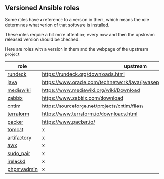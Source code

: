 ## Versioned Ansible roles
Some roles have a reference to a version in them, which means the role determines what verion of that software is installed.

These roles require a bit more attention; every now and then the upstream released version should be cheched.

Here are roles with a version in them and the webpage of the upstream project.

| role | upstream |
|------|----------|
|[rundeck](https://github.com/robertdebock/ansible-role-rundeck/blob/master/vars/main.yml)|https://rundeck.org/downloads.html|
|[java](https://github.com/robertdebock/ansible-role-java/blob/master/vars/main.yml)|https://www.oracle.com/technetwork/java/javaseproducts/downloads/index.html|
|[mediawiki](https://github.com/robertdebock/ansible-role-mediawiki/blob/master/defaults/main.yml)|https://www.mediawiki.org/wiki/Download|
|[zabbix](https://github.com/robertdebock/ansible-role-zabbix/blob/master/defaults/main.yml)|https://www.zabbix.com/download|
|[cntlm](https://github.com/robertdebock/ansible-role-cntlm/blob/master/defaults/main.yml)|https://sourceforge.net/projects/cntlm/files/|
|[terraform](https://github.com/robertdebock/ansible-role-terraform/blob/master/defaults/main.yml)|https://www.terraform.io/downloads.html|
|[packer](https://github.com/robertdebock/ansible-role-packer/blob/master/defaults/main.yml)|https://www.packer.io/|
|[tomcat]()|x|
|[artifactory]()|x|
|[awx]()|x|
|[sudo_pair]()|x|
|[irslackd]()|x|
|[phpmyadmin]()|x|
